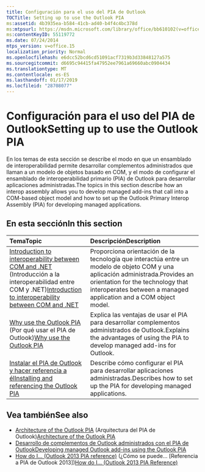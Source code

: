 ```yaml
---
title: Configuración para el uso del PIA de Outlook
TOCTitle: Setting up to use the Outlook PIA
ms:assetid: 4b3935ea-b584-41cb-ad40-b4f4c4bc378d
ms:mtpsurl: https://msdn.microsoft.com/library/office/bb610102(v=office.15)
ms:contentKeyID: 55119772
ms.date: 07/24/2014
mtps_version: v=office.15
localization_priority: Normal
ms.openlocfilehash: e6dcc52bcd6cd51091acf7319b3d33848127a575
ms.sourcegitcommit: d6695c94415fa47952ee7961a69660abc0904434
ms.translationtype: MT
ms.contentlocale: es-ES
ms.lasthandoff: 01/17/2019
ms.locfileid: "28708077"
---
```

# <a name="setting-up-to-use-the-outlook-pia"></a><span data-ttu-id="fbee5-102">Configuración para el uso del PIA de Outlook</span><span class="sxs-lookup"><span data-stu-id="fbee5-102">Setting up to use the Outlook PIA</span></span>

<span data-ttu-id="fbee5-103">En los temas de esta sección se describe el modo en que un ensamblado de interoperabilidad permite desarrollar complementos administrados que llaman a un modelo de objetos basado en COM, y el modo de configurar el ensamblado de interoperabilidad primario (PIA) de Outlook para desarrollar aplicaciones administradas.</span><span class="sxs-lookup"><span data-stu-id="fbee5-103">The topics in this section describe how an interop assembly allows you to develop managed add-ins that call into a COM-based object model and how to set up the Outlook Primary Interop Assembly (PIA) for developing managed applications.</span></span>

## <a name="in-this-section"></a><span data-ttu-id="fbee5-104">En esta sección</span><span class="sxs-lookup"><span data-stu-id="fbee5-104">In this section</span></span>

|<span data-ttu-id="fbee5-105">Tema</span><span class="sxs-lookup"><span data-stu-id="fbee5-105">Topic</span></span>|<span data-ttu-id="fbee5-106">Descripción</span><span class="sxs-lookup"><span data-stu-id="fbee5-106">Description</span></span>|
|:----|:----------|
|<span data-ttu-id="fbee5-107">[Introduction to interoperability between COM and .NET](introduction-to-interoperability-between-com-and-net.md) (Introducción a la interoperabilidad entre COM y .NET)</span><span class="sxs-lookup"><span data-stu-id="fbee5-107">[Introduction to interoperability between COM and .NET](introduction-to-interoperability-between-com-and-net.md)</span></span> |<span data-ttu-id="fbee5-108">Proporciona orientación de la tecnología que interactúa entre un modelo de objeto COM y una aplicación administrada.</span><span class="sxs-lookup"><span data-stu-id="fbee5-108">Provides an orientation for the technology that interoperates between a managed application and a COM object model.</span></span>|
|<span data-ttu-id="fbee5-109">[Why use the Outlook PIA](why-use-the-outlook-pia.md) (Por qué usar el PIA de Outlook)</span><span class="sxs-lookup"><span data-stu-id="fbee5-109">[Why use the Outlook PIA](why-use-the-outlook-pia.md)</span></span> |<span data-ttu-id="fbee5-110">Explica las ventajas de usar el PIA para desarrollar complementos administrados de Outlook.</span><span class="sxs-lookup"><span data-stu-id="fbee5-110">Explains the advantages of using the PIA to develop managed add-ins for Outlook.</span></span>|
|[<span data-ttu-id="fbee5-111">Instalar el PIA de Outlook y hacer referencia a él</span><span class="sxs-lookup"><span data-stu-id="fbee5-111">Installing and referencing the Outlook PIA</span></span>](installing-and-referencing-the-outlook-pia.md) |<span data-ttu-id="fbee5-112">Describe cómo configurar el PIA para desarrollar aplicaciones administradas.</span><span class="sxs-lookup"><span data-stu-id="fbee5-112">Describes how to set up the PIA for developing managed applications.</span></span>|

## <a name="see-also"></a><span data-ttu-id="fbee5-113">Vea también</span><span class="sxs-lookup"><span data-stu-id="fbee5-113">See also</span></span>

- <span data-ttu-id="fbee5-114">[Architecture of the Outlook PIA](architecture-of-the-outlook-pia.md) (Arquitectura del PIA de Outlook)</span><span class="sxs-lookup"><span data-stu-id="fbee5-114">[Architecture of the Outlook PIA](architecture-of-the-outlook-pia.md)</span></span>
- [<span data-ttu-id="fbee5-115">Desarrollo de complementos de Outlook administrados con el PIA de Outlook</span><span class="sxs-lookup"><span data-stu-id="fbee5-115">Developing managed Outlook add-ins using the Outlook PIA</span></span>](developing-managed-outlook-add-ins-using-the-outlook-pia.md)
- <span data-ttu-id="fbee5-116">[How do I... (Outlook 2013 PIA reference)](how-do-i-outlook-2013-pia-reference.md) (¿Cómo se puede... [Referencia a PIA de Outlook 2013])</span><span class="sxs-lookup"><span data-stu-id="fbee5-116">[How do I... (Outlook 2013 PIA Reference)](how-do-i-outlook-2013-pia-reference.md)</span></span>

